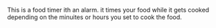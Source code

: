 This is a food timer ith an alarm.
it times your food while it gets cooked depending on the minuites or hours you set to cook the food.
